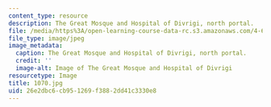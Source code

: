 ```yaml
---
content_type: resource
description: The Great Mosque and Hospital of Divrigi, north portal.
file: /media/https%3A/open-learning-course-data-rc.s3.amazonaws.com/4-614-religious-architecture-and-islamic-cultures-fall-2002/26e2dbc6cb951269f3882dd41c3330e8_1070.jpg
file_type: image/jpeg
image_metadata:
  caption: The Great Mosque and Hospital of Divrigi, north portal.
  credit: ''
  image-alt: Image of The Great Mosque and Hospital of Divrigi
resourcetype: Image
title: 1070.jpg
uid: 26e2dbc6-cb95-1269-f388-2dd41c3330e8
---
```

